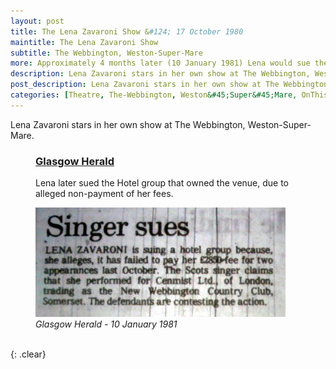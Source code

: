 ```yaml
---
layout: post
title: The Lena Zavaroni Show &#124; 17 October 1980
maintitle: The Lena Zavaroni Show
subtitle: The Webbington, Weston-Super-Mare
more: Approximately 4 months later (10 January 1981) Lena would sue the owners of the venue
description: Lena Zavaroni stars in her own show at The Webbington, Weston-Super-Mare.
post_description: Lena Zavaroni stars in her own show at The Webbington, Weston-Super-Mare.
categories: [Theatre, The-Webbington, Weston&#45;Super&#45;Mare, OnThisDay17October, OnThisDay10January]
---
```


Lena Zavaroni stars in her own show at The Webbington, Weston-Super-Mare.


<figure class="fig3">
<figcaption>
<h3 id="glasgow-herald"><a href="#glasgow-herald">Glasgow Herald</a></h3>
<p>Lena later sued the Hotel group that owned the venue, due to alleged non-payment of her fees.</p>
</figcaption>
<a href="/assets/images/newspapers/1981-01-10-lena-sues.jpg"><img src="/assets/images/newspapers/1981-01-10-lena-sues.jpg" class="full-width zoom-in"/></a>
<figcaption>
<cite>Glasgow Herald - 10 January 1981</cite>
</figcaption>
</figure>

<br />{: .clear}

